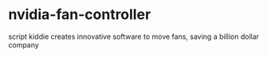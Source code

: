 # nvidia-fan-controller
script kiddie creates innovative software to move fans, saving a billion dollar company
